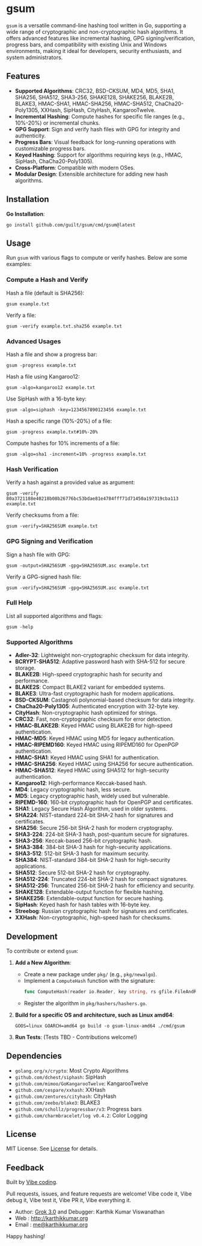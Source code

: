 # gsum

`gsum` is a versatile command-line hashing tool written in Go, supporting a wide range of cryptographic and non-cryptographic hash algorithms. It offers advanced features like incremental hashing, GPG signing/verification, progress bars, and compatibility with existing Unix and Windows environments, making it ideal for developers, security enthusiasts, and system administrators.

## Features

- **Supported Algorithms**: CRC32, BSD-CKSUM, MD4, MD5, SHA1, SHA256, SHA512, SHA3-256, SHAKE128, SHAKE256, BLAKE2B, BLAKE3, HMAC-SHA1, HMAC-SHA256, HMAC-SHA512, ChaCha20-Poly1305, XXHash, SipHash, CityHash, KangarooTwelve.
- **Incremental Hashing**: Compute hashes for specific file ranges (e.g., 10%-20%) or incremental chunks.
- **GPG Support**: Sign and verify hash files with GPG for integrity and authenticity.
- **Progress Bars**: Visual feedback for long-running operations with customizable progress bars.
- **Keyed Hashing**: Support for algorithms requiring keys (e.g., HMAC, SipHash, ChaCha20-Poly1305).
- **Cross-Platform**: Compatible with modern OSes.
- **Modular Design**: Extensible architecture for adding new hash algorithms.

## Installation

**Go Installation**:

```shell
go install github.com/guilt/gsum/cmd/gsum@latest
```

## Usage

Run `gsum` with various flags to compute or verify hashes. Below are some examples:

### Compute a Hash and Verify

Hash a file (default is SHA256):
```shell
gsum example.txt
```

Verify a file:
```shell
gsum -verify example.txt.sha256 example.txt
```

### Advanced Usages

Hash a file and show a progress bar:
```shell
gsum -progress example.txt
```

Hash a file using Kangaroo12:
```shell
gsum -algo=kangaroo12 example.txt
```

Use SipHash with a 16-byte key:
```shell
gsum -algo=siphash -key=1234567890123456 example.txt
```

Hash a specific range (10%-20%) of a file:
```shell
gsum -progress example.txt#10%-20%
```

Compute hashes for 10% increments of a file:
```shell
gsum -algo=sha1 -increment=10% -progress example.txt
```

### Hash Verification

Verify a hash against a provided value as argument:
```shell
gsum -verify 80a3721188e40218b08b26776bc53bdae81e4784fff71d71450a197319cba113 example.txt
```

Verify checksums from a file:
```shell
gsum -verify=SHA256SUM example.txt
```

### GPG Signing and Verification

Sign a hash file with GPG:
```shell
gsum -output=SHA256SUM -gpg=SHA256SUM.asc example.txt
```

Verify a GPG-signed hash file:
```shell
gsum -verify=SHA256SUM -gpg=SHA256SUM.asc example.txt
```

### Full Help

List all supported algorithms and flags:
```shell
gsum -help
```

### Supported Algorithms

- **Adler-32**: Lightweight non-cryptographic checksum for data integrity.
- **BCRYPT-SHA512**: Adaptive password hash with SHA-512 for secure storage.
- **BLAKE2B**: High-speed cryptographic hash for security and performance.
- **BLAKE2S**: Compact BLAKE2 variant for embedded systems.
- **BLAKE3**: Ultra-fast cryptographic hash for modern applications.
- **BSD-CKSUM**: Castagnoli polynomial-based checksum for data integrity.
- **ChaCha20-Poly1305**: Authenticated encryption with 32-byte key.
- **CityHash**: Non-cryptographic hash optimized for strings.
- **CRC32**: Fast, non-cryptographic checksum for error detection.
- **HMAC-BLAKE2B**: Keyed HMAC using BLAKE2B for high-speed authentication.
- **HMAC-MD5**: Keyed HMAC using MD5 for legacy authentication.
- **HMAC-RIPEMD160**: Keyed HMAC using RIPEMD160 for OpenPGP authentication.
- **HMAC-SHA1**: Keyed HMAC using SHA1 for authentication.
- **HMAC-SHA256**: Keyed HMAC using SHA256 for secure authentication.
- **HMAC-SHA512**: Keyed HMAC using SHA512 for high-security authentication.
- **Kangaroo12**: High-performance Keccak-based hash.
- **MD4**: Legacy cryptographic hash, less secure.
- **MD5**: Legacy cryptographic hash, widely used but vulnerable.
- **RIPEMD-160**: 160-bit cryptographic hash for OpenPGP and certificates.
- **SHA1**: Legacy Secure Hash Algorithm, used in older systems.
- **SHA224**: NIST-standard 224-bit SHA-2 hash for signatures and certificates.
- **SHA256**: Secure 256-bit SHA-2 hash for modern cryptography.
- **SHA3-224**: 224-bit SHA-3 hash, post-quantum secure for signatures.
- **SHA3-256**: Keccak-based 256-bit cryptographic hash.
- **SHA3-384**: 384-bit SHA-3 hash for high-security applications.
- **SHA3-512**: 512-bit SHA-3 hash for maximum security.
- **SHA384**: NIST-standard 384-bit SHA-2 hash for high-security applications.
- **SHA512**: Secure 512-bit SHA-2 hash for cryptography.
- **SHA512-224**: Truncated 224-bit SHA-2 hash for compact signatures.
- **SHA512-256**: Truncated 256-bit SHA-2 hash for efficiency and security.
- **SHAKE128**: Extendable-output function for flexible hashing.
- **SHAKE256**: Extendable-output function for secure hashing.
- **SipHash**: Keyed hash for hash tables with 16-byte key.
- **Streebog**: Russian cryptographic hash for signatures and certificates.
- **XXHash**: Non-cryptographic, high-speed hash for checksums.

## Development

To contribute or extend `gsum`:

1. **Add a New Algorithm**:
   - Create a new package under `pkg/` (e.g., `pkg/newalgo`).
   - Implement a `ComputeHash` function with the signature:
     ```go
     func ComputeHash(reader io.Reader, key string, rs gfile.FileAndRangeSpec) (string, error)
     ```
   - Register the algorithm in `pkg/hashers/hashers.go`.

2. **Build for a specific OS and architecture, such as Linux amd64**:
   ```shell
   GOOS=linux GOARCH=amd64 go build -o gsum-linux-amd64 ./cmd/gsum
   ```
3. **Run Tests**:
   (Tests TBD - Contributions welcome!)


## Dependencies

- `golang.org/x/crypto`: Most Crypto Algorithms
- `github.com/dchest/siphash`: SipHash
- `github.com/mimoo/GoKangarooTwelve`: KangarooTwelve
- `github.com/cespare/xxhash`: XXHash
- `github.com/zentures/cityhash`: CityHash
- `github.com/zeebo/blake3`: BLAKE3
- `github.com/schollz/progressbar/v3`: Progress bars
- `github.com/charmbracelet/log v0.4.2`: Color Logging

## License

MIT License. See [License](LICENSE.md) for details.

## Feedback

Built by [Vibe coding](https://en.wikipedia.org/wiki/Vibe_coding).

Pull requests, issues, and feature requests are welcome!
Vibe code it, Vibe debug it, Vibe test it, Vibe PR it, Vibe everything it.

* Author: [Grok 3.0](https://www.grok.com) and Debugger: Karthik Kumar Viswanathan
* Web   : http://karthikkumar.org
* Email : me@karthikkumar.org

Happy hashing!

